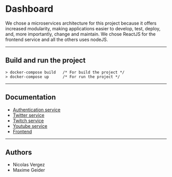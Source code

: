 # Dashboard

We chose a microservices architecture for this project because it offers increased modularity, making applications easier to develop, test, deploy, and, more importantly, change and maintain.
We chose ReactJS for the frontend service and all the others uses nodeJS.

---
## Build and run the project
```
> docker-compose build   /* For build the project */
> docker-compose up      /* For run the project */
```
---
## Documentation
- [Authentication service](api/auth)
- [Twitter service](api/twitterb)
- [Twitch service](api/twitch)
- [Youtube service](api/youtube)
- [Frontend](app)
---
## Authors
- Nicolas Vergez
- Maxime Geider
